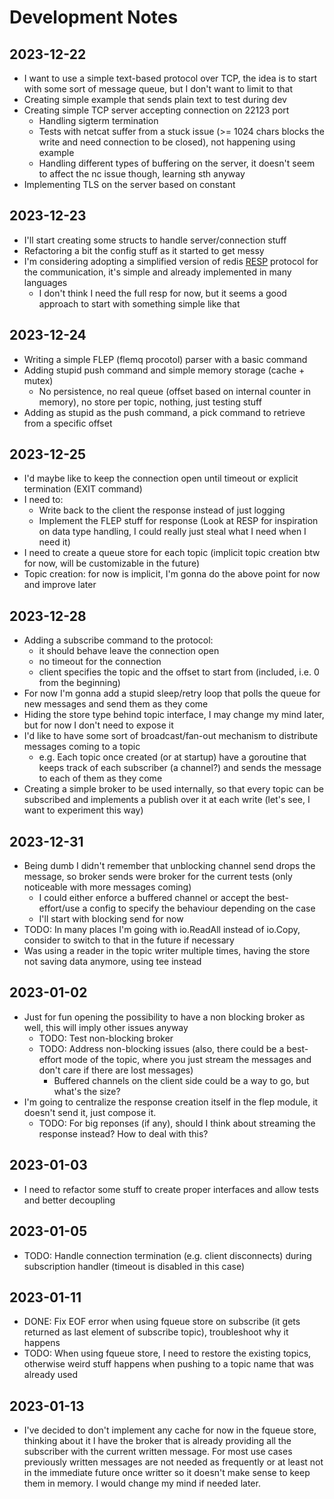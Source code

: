 # Development Notes

## 2023-12-22

- I want to use a simple text-based protocol over TCP, the idea is to start with some sort of message queue, but I don't want to limit to that
- Creating simple example that sends plain text to test during dev
- Creating simple TCP server accepting connection on 22123 port
  - Handling sigterm termination
  - Tests with netcat suffer from a stuck issue (>= 1024 chars blocks the write and need connection to be closed), not happening using example
  - Handling different types of buffering on the server, it doesn't seem to affect the nc issue though, learning sth anyway
- Implementing TLS on the server based on constant

## 2023-12-23

- I'll start creating some structs to handle server/connection stuff
- Refactoring a bit the config stuff as it started to get messy
- I'm considering adopting a simplified version of redis [RESP](https://redis.io/docs/reference/protocol-spec/) protocol for the communication, it's simple and already implemented in many languages
  - I don't think I need the full resp for now, but it seems a good approach to start with something simple like that

## 2023-12-24

- Writing a simple FLEP (flemq procotol) parser with a basic command
- Adding stupid push command and simple memory storage (cache + mutex)
  - No persistence, no real queue (offset based on internal counter in memory), no store per topic, nothing, just testing stuff
- Adding as stupid as the push command, a pick command to retrieve from a specific offset

## 2023-12-25

- I'd maybe like to keep the connection open until timeout or explicit termination (EXIT command)
- I need to:
  - Write back to the client the response instead of just logging
  - Implement the FLEP stuff for response (Look at RESP for inspiration on data type handling, I could really just steal what I need when I need it)
- I need to create a queue store for each topic (implicit topic creation btw for now, will be customizable in the future)
- Topic creation: for now is implicit, I'm gonna do the above point for now and improve later

## 2023-12-28

- Adding a subscribe command to the protocol:
  - it should behave leave the connection open
  - no timeout for the connection
  - client specifies the topic and the offset to start from (included, i.e. 0 from the beginning)
- For now I'm gonna add a stupid sleep/retry loop that polls the queue for new messages and send them as they come
- Hiding the store type behind topic interface, I may change my mind later, but for now I don't need to expose it
- I'd like to have some sort of broadcast/fan-out mechanism to distribute messages coming to a topic
  - e.g. Each topic once created (or at startup) have a goroutine that keeps track of each subscriber (a channel?) and sends the message to each of them as they come
- Creating a simple broker to be used internally, so that every topic can be subscribed and implements a publish over it at each write (let's see, I want to experiment this way)

## 2023-12-31

- Being dumb I didn't remember that unblocking channel send drops the message, so broker sends were broker for the current tests (only noticeable with more messages coming)
  - I could either enforce a buffered channel or accept the best-effort/use a config to specify the behaviour depending on the case
  - I'll start with blocking send for now
- TODO: In many places I'm going with io.ReadAll instead of io.Copy, consider to switch to that in the future if necessary
- Was using a reader in the topic writer multiple times, having the store not saving data anymore, using tee instead

## 2023-01-02

- Just for fun opening the possibility to have a non blocking broker as well, this will imply other issues anyway
  - TODO: Test non-blocking broker
  - TODO: Address non-blocking issues (also, there could be a best-effort mode of the topic, where you just stream the messages and don't care if there are lost messages)
    - Buffered channels on the client side could be a way to go, but what's the size?
- I'm going to centralize the response creation itself in the flep module, it doesn't send it, just compose it.
  - TODO: For big reponses (if any), should I think about streaming the response instead? How to deal with this?

## 2023-01-03

- I need to refactor some stuff to create proper interfaces and allow tests and better decoupling

## 2023-01-05

- TODO: Handle connection termination (e.g. client disconnects) during subscription handler (timeout is disabled in this case)

## 2023-01-11

- DONE: Fix EOF error when using fqueue store on subscribe (it gets returned as last element of subscribe topic), troubleshoot why it happens
- TODO: When using fqueue store, I need to restore the existing topics, otherwise weird stuff happens when pushing to a topic name that was already used

## 2023-01-13

- I've decided to don't implement any cache for now in the fqueue store, thinking about it I have the broker that is already providing all the subscriber with the current written message. For most use cases previously written messages are not needed as frequently or at least not in the immediate future once writter so it doesn't make sense to keep them in memory. I would change my mind if needed later.
